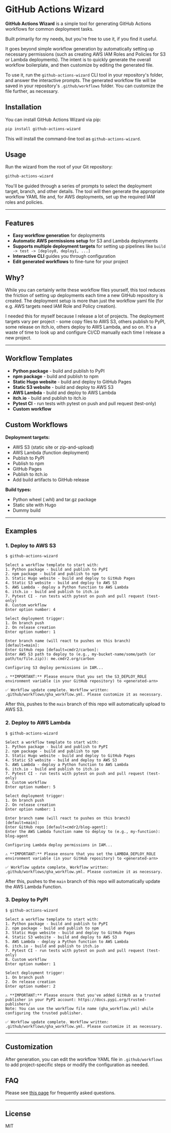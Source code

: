 # GitHub Actions Wizard

**GitHub Actions Wizard** is a simple tool for generating GitHub Actions workflows for common deployment tasks.

Built primarily for my needs, but you're free to use it, if you find it useful.

It goes beyond simple workflow generation by automatically setting up necessary permissions (such as creating AWS IAM Roles and Policies for S3 or Lambda deployments). The intent is to quickly generate the overall workflow boilerplate, and then customize by editing the generated file.

To use it, run the `github-actions-wizard` CLI tool in your repository's folder, and answer the interactive prompts. The generated workflow file will be saved in your repository's `.github/workflows` folder. You can customize the file further, as necessary.

## Installation

You can install GitHub Actions Wizard via pip:

```sh
pip install github-actions-wizard
```

This will install the command-line tool as `github-actions-wizard`.

## Usage

Run the wizard from the root of your Git repository:

```sh
github-actions-wizard
```

You'll be guided through a series of prompts to select the deployment target, branch, and other details. The tool will then generate the appropriate workflow YAML file and, for AWS deployments, set up the required IAM roles and policies.

---

## Features

- **Easy workflow generation** for deployments
- **Automatic AWS permissions setup** for S3 and Lambda deployments
- **Supports multiple deployment targets** for setting up pipelines like `build -> test -> [deploy0, deploy1, ...]`
- **Interactive CLI** guides you through configuration
- **Edit generated workflows** to fine-tune for your project

## Why?

While you can certainly write these workflow files yourself, this tool reduces the friction of setting up deployments each time a new GitHub repository is created. The deployment setup is more than just the workflow yaml file (for e.g. AWS targets need IAM Role and Policy creation).

I needed this for myself because I release a lot of projects. The deployment targets vary per project - some copy files to AWS S3, others publish to PyPI, some release on itch.io, others deploy to AWS Lambda, and so on. It's a waste of time to look up and configure CI/CD manually each time I release a new project.

---

## Workflow Templates
- **Python package** - build and publish to PyPI
- **npm package** - build and publish to npm
- **Static Hugo website** - build and deploy to GitHub Pages
- **Static S3 website** - build and deploy to AWS S3
- **AWS Lambda** - build and deploy to AWS Lambda
- **itch.io** - build and publish to itch.io
- **Pytest CI** - run tests with pytest on push and pull request (test-only)
- **Custom workflow**

## Custom Workflows

**Deployment targets:**
- AWS S3 (static site or zip-and-upload)
- AWS Lambda (function deployment)
- Publish to PyPI
- Publish to npm
- GitHub Pages
- Publish to itch.io
- Add build artifacts to GitHub release

**Build types:**
- Python wheel (.whl) and tar.gz package
- Static site with Hugo
- Dummy build

---

## Examples


### 1. Deploy to AWS S3

```
$ github-actions-wizard

Select a workflow template to start with:
1. Python package - build and publish to PyPI
2. npm package - build and publish to npm
3. Static Hugo website - build and deploy to GitHub Pages
4. Static S3 website - build and deploy to AWS S3
5. AWS Lambda - deploy a Python function to AWS Lambda
6. itch.io - build and publish to itch.io
7. Pytest CI - run tests with pytest on push and pull request (test-only)
8. Custom workflow
Enter option number: 4

Select deployment trigger:
1. On branch push
2. On release creation
Enter option number: 1

Enter branch name (will react to pushes on this branch) [default=main]:
Enter GitHub repo [default=cmdr2/carbon]:
Enter AWS S3 path to deploy to (e.g., my-bucket-name/some/path (or path/to/file.zip)): me.cmdr2.org/carbon

Configuring S3 deploy permissions in IAM...

⚠️ **IMPORTANT:** Please ensure that you set the S3_DEPLOY_ROLE environment variable (in your GitHub repository) to <generated-arn>

✅ Workflow update complete. Workflow written: .github/workflows/gha_workflow.yml. Please customize it as necessary.
```

After this, pushes to the `main` branch of this repo will automatically upload to AWS S3.

### 2. Deploy to AWS Lambda

```
$ github-actions-wizard

Select a workflow template to start with:
1. Python package - build and publish to PyPI
2. npm package - build and publish to npm
3. Static Hugo website - build and deploy to GitHub Pages
4. Static S3 website - build and deploy to AWS S3
5. AWS Lambda - deploy a Python function to AWS Lambda
6. itch.io - build and publish to itch.io
7. Pytest CI - run tests with pytest on push and pull request (test-only)
8. Custom workflow
Enter option number: 5

Select deployment trigger:
1. On branch push
2. On release creation
Enter option number: 1

Enter branch name (will react to pushes on this branch) [default=main]:
Enter GitHub repo [default=cmdr2/blog-agent]:
Enter the AWS Lambda function name to deploy to (e.g., my-function): blog-agent

Configuring Lambda deploy permissions in IAM...

⚠️ **IMPORTANT:** Please ensure that you set the LAMBDA_DEPLOY_ROLE environment variable (in your GitHub repository) to <generated-arn>

✅ Workflow update complete. Workflow written: .github/workflows/gha_workflow.yml. Please customize it as necessary.
```

After this, pushes to the `main` branch of this repo will automatically update the AWS Lambda Function.

### 3. Deploy to PyPI

```
$ github-actions-wizard

Select a workflow template to start with:
1. Python package - build and publish to PyPI
2. npm package - build and publish to npm
3. Static Hugo website - build and deploy to GitHub Pages
4. Static S3 website - build and deploy to AWS S3
5. AWS Lambda - deploy a Python function to AWS Lambda
6. itch.io - build and publish to itch.io
7. Pytest CI - run tests with pytest on push and pull request (test-only)
8. Custom workflow
Enter option number: 1

Select deployment trigger:
1. On branch push
2. On release creation
Enter option number: 2

⚠️ **IMPORTANT:** Please ensure that you've added GitHub as a trusted publisher in your PyPI account: https://docs.pypi.org/trusted-publishers/
Note: You can use the workflow file name (gha_workflow.yml) while configuring the trusted publisher.

✅ Workflow update complete. Workflow written: .github/workflows/gha_workflow.yml. Please customize it as necessary.
```

---

## Customization

After generation, you can edit the workflow YAML file in `.github/workflows` to add project-specific steps or modify the configuration as needed.

## FAQ
Please see [this page](https://github.com/cmdr2/github-actions-wizard/wiki/FAQ) for frequently asked questions.

---

## License

MIT
